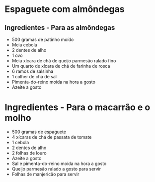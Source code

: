 # **Espaguete com almôndegas**

## **Ingredientes - Para as almôndegas**

- 500 gramas de patinho moído
- Meia cebola
- 2 dentes de alho
- 1 ovo
- Meia xícara de chá de queijo parmesão ralado fino
- Um quarto de xícara de chá de farinha de rosca
- 6 ramos de salsinha
- 1 colher de chá de sal
- Pimenta-do-reino moída na hora a gosto
- Azeite a gosto

# **Ingredientes - Para o macarrão e o molho**

- 500 gramas de espaguete
- 4 xícaras de chá de passata de tomate
- 1 cebola
- 2 dentes de alho
- 2 folhas de louro
- Azeite a gosto
- Sal e pimenta-do-reino moída na hora a gosto
- Queijo parmesão ralado a gosto para servir
- Folhas de manjericão para servir
